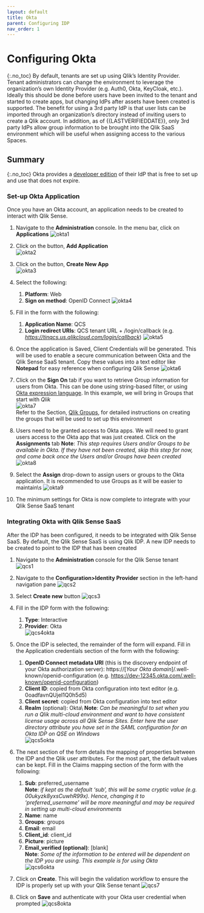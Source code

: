 ```yaml
---
layout: default
title: Okta
parent: Configuring IDP
nav_order: 1
---
```

<!--#
LASTVERIFIEDDATE=11/01/2020
$-->

# Configuring Okta
{:.no_toc}
By default, tenants are set up using Qlik’s Identity Provider.  Tenant administrators can change the environment to leverage the organization’s own Identity Provider (e.g. Auth0, Okta, KeyCloak, etc.).  Ideally this should be done before users have been invited to the tenant and started to create apps, but changing IdPs after assets have been created is supported.
The benefit for using a 3rd party IdP is that user lists can be imported through an organization’s directory instead of inviting users to create a Qlik account.  In addition, as of {{LASTVERIFIEDDATE}}, only 3rd party IdPs allow group information to be brought into the Qlik SaaS environment which will be useful when assigning access to the various Spaces.

## Summary
{:.no_toc}
Okta provides a [developer edition](https://developer.okta.com/signup/) of their IdP that is free to set up and use that does not expire.  

### Set-up Okta Application
Once you have an Okta account, an application needs to be created to interact with Qlik Sense.

1.  Navigate to the **Administration** console.  In the menu bar, click on **Applications**
![okta1](images/okta1.png)

2.  Click on the button, **Add Application**\
![okta2](images/okta2.png)

3.	Click on the button, **Create New App**\
![okta3](images/okta3.png)

4.	Select the following:
    1. **Platform**: Web
    2. **Sign on method**: OpenID Connect
    ![okta4](images/okta4.png)

5.	Fill in the form with the following:
    1. **Application Name**: QCS
    2. **Login redirect URIs**: QCS tenant URL + /login/callback (e.g. *https://tinqcs.us.qlikcloud.com/login/callback*)
    ![okta5](images/okta5.png)

6.  Once the application is Saved, Client Credentials will be generated.  This will be used to enable a secure communication between Okta and the Qlik Sense SaaS tenant.  Copy these values into a text editor like **Notepad** for easy reference when configuring Qlik Sense
![okta6](images/okta6.png)

7.  Click on the **Sign On** tab if you want to retrieve Group information for users from Okta.  This can be done using string-based filter, or using [Okta expression language](https://developer.okta.com/docs/reference/okta-expression-language/).  In this example, we will bring in Groups that start with *Qlik*\
![okta7](images/okta7.png)\
Refer to the Section, [Qlik Groups](../sample_data/groups.md), for detailed instructions on creating the groups that will be used to set up this environment

8.	Users need to be granted access to Okta apps.  We will need to grant users access to the Okta app that was just created.  Click on the **Assignments** tab
**Note**: *This step requires Users and/or Groups to be available in Okta. If they have not been created, skip this step for now, and come back once the Users and/or Groups have been created*
![okta8](images/okta8.png)

9.	Select the **Assign** drop-down to assign users or groups to the Okta application.  It is recommended to use Groups as it will be easier to maintain\s
![okta9](images/okta9.png)

10.	The minimum settings for Okta is now complete to integrate with your Qlik Sense SaaS tenant

### Integrating Okta with Qlik Sense SaaS
After the IDP has been configured, it needs to be integrated with Qlik Sense SaaS.  By default, the Qlik Sense SaaS is using Qlik IDP.  A new IDP needs to be created to point to the IDP that has been created

1.  Navigate to the **Administration** console for the Qlik Sense tenant\
![qcs1](images/qcs1.png)

2.	Navigate to the **Configuration>Identity Provider** section in the left-hand navigation pane
![qcs2](images/qcs2.png)

3.	Select **Create new** button
![qcs3](images/qcs3.png)

4.	Fill in the IDP form with the following:
    1.  **Type**: Interactive
    2.	**Provider**: Okta\
    ![qcs4okta](images/qcs4okta.png)

5.	Once the IDP is selected, the remainder of the form will expand.  Fill in the Application credentials section of the form with the following:
    1.	**OpenID Connect metadata URI** (this is the discovery endpoint of your Okta authorization server): https://[*Your Okta domain*]/.well-known/openid-configuration (e.g. https://dev-12345.okta.com/.well-known/openid-configuration)
    2.  **Client ID**: copied from Okta configuration into text editor (e.g. 0oadfavnQUjeI1Q0h5d5)
    3.  **Client secret**: copied from Okta configuration into text editor
    4.	**Realm** (optional): Okta\ 
    **Note**: *Can be meaningful to set when you run a Qlik multi-cloud environment and want to have consistent license usage across all Qlik Sense Sites.  Enter here the user directory attribute you have set in the SAML configuration for an Okta IDP on QSE on Windows*\
    ![qcs5okta](images/qcs5okta.png)

6.	The next section of the form details the mapping of properties between the IDP and the Qlik user attributes.  For the most part, the default values can be kept.  Fill in the Claims mapping section of the form with the following:
    1.  **Sub**: preferred_username\
    **Note**: *if kept as the default ‘sub’, this will be some cryptic value (e.g. 00ukyzk8yxsCuwhR99x).  Hence, changing it to ‘preferred_username’ will be more meaningful and may be required in setting up multi-cloud environments*
    2.	**Name**: name
    3.	**Groups**: groups
    4.	**Email**: email
    5.	**Client_id**: client_id
    6.	**Picture**: picture
    7.	**Email_verified (optional)**: [blank]\
    **Note**: *Some of the information to be entered will be dependent on the IDP you are using. This example is for using Okta*\
    ![qcs6okta](images/qcs6okta.png)

7.	Click on **Create**.  This will begin the validation workflow to ensure the IDP is properly set up with your Qlik Sense tenant
![qcs7](images/qcs7.png)

8.	Click on **Save** and authenticate with your Okta user credential when prompted
![qcs8okta](images/qcs8okta.png)
